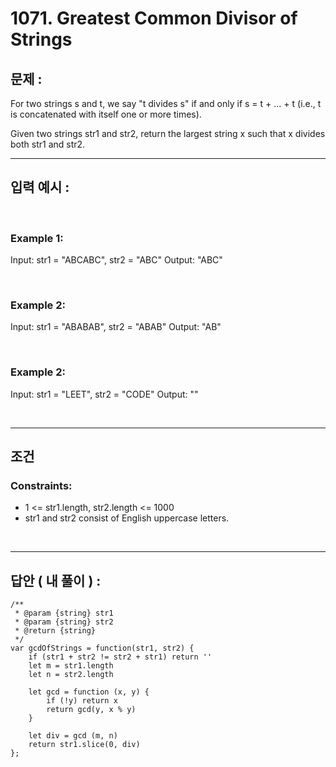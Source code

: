 # 1071. Greatest Common Divisor of Strings

## 문제 :

For two strings s and t, we say "t divides s" if and only if s = t + ... + t (i.e., t is concatenated with itself one or more times).

Given two strings str1 and str2, return the largest string x such that x divides both str1 and str2.
<br/>

---

## 입력 예시 :

<br/>

### Example 1:

Input: str1 = "ABCABC", str2 = "ABC"
Output: "ABC"

<br/>

### Example 2:

Input: str1 = "ABABAB", str2 = "ABAB"
Output: "AB"

<br/>

### Example 2:

Input: str1 = "LEET", str2 = "CODE"
Output: ""

<br/>

---

## 조건

### Constraints:

- 1 <= str1.length, str2.length <= 1000
- str1 and str2 consist of English uppercase letters.

<br/>

---

## 답안 ( 내 풀이 ) :

```
/**
 * @param {string} str1
 * @param {string} str2
 * @return {string}
 */
var gcdOfStrings = function(str1, str2) {
    if (str1 + str2 != str2 + str1) return ''
    let m = str1.length
    let n = str2.length

    let gcd = function (x, y) {
        if (!y) return x
        return gcd(y, x % y)
    }

    let div = gcd (m, n)
    return str1.slice(0, div)
};
```
